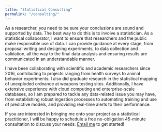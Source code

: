 ```yaml
---
title: "Statistical Consulting"
permalink: "/consulting/"
---
```



As a researcher, you need to be sure your conclusions are sound and supported
by data. The best way to do this is to involve a statistician. As a statistical
collaborator, I want to ensure that researchers and the public make responsible
use of data. I can provide guidance at every stage, from proposal writing and
designing experiments, to data collection and validation, all the way to the
final data analysis and ensuring results are communicated in an understandable
manner.

I have been collaborating with scientific and academic researchers since 2016,
contributing to projects ranging from health surveys to animal behavior
experiments. I also did graduate research in the statistical mapping of
unexploded ordnance at weapons testing sites. Additionally, I have extensive
experience with cloud computing and enterprise-scale databases, so I am
prepared to tackle any data-related issue you may have, from establishing
robust ingestion processes to automating training and use of predictive models,
and providing real-time alerts to their performance.

If you are interested in bringing me onto your project as a statistical
practitioner, I will be happy to schedule a free no-obligation 45-minute
consultation to discuss your needs. [Email me](mailto:flagg.ka@gmail.com) to
get started!

